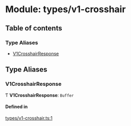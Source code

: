 # Module: types/v1-crosshair

## Table of contents

### Type Aliases

- [V1CrosshairResponse](types_v1_crosshair.md#v1crosshairresponse)

## Type Aliases

### V1CrosshairResponse

Ƭ **V1CrosshairResponse**: `Buffer`

#### Defined in

[types/v1-crosshair.ts:1](https://github.com/jameslinimk/unofficial-valorant-api/blob/fe67431/package/src/types/v1-crosshair.ts#L1)

